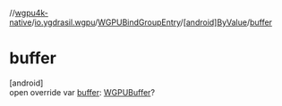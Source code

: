 //[wgpu4k-native](../../../../index.md)/[io.ygdrasil.wgpu](../../index.md)/[WGPUBindGroupEntry](../index.md)/[[android]ByValue](index.md)/[buffer](buffer.md)

# buffer

[android]\
open override var [buffer](buffer.md): [WGPUBuffer](../../-w-g-p-u-buffer/index.md)?
